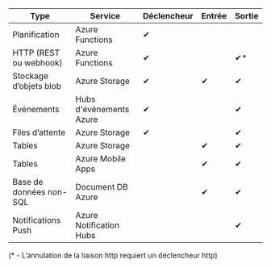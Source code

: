 | Type | Service | Déclencheur | Entrée | Sortie |
| --- | --- | --- | --- | --- |
| Planification |Azure Functions |&#10004; | | |
| HTTP (REST ou webhook) |Azure Functions |&#10004; | |&#10004;* |
| Stockage d’objets blob |Azure Storage |&#10004; |&#10004; |&#10004; |
| Événements |Hubs d'événements Azure |&#10004; | |&#10004; |
| Files d’attente |Azure Storage |&#10004; | |&#10004; |
| Tables |Azure Storage | |&#10004; |&#10004; |
| Tables |Azure Mobile Apps | |&#10004; |&#10004; |
| Base de données non-SQL |Document DB Azure | |&#10004; |&#10004; |
| Notifications Push |Azure Notification Hubs | | |&#10004; |

(* - L’annulation de la liaison http requiert un déclencheur http)

<!---HONumber=AcomDC_0608_2016-->